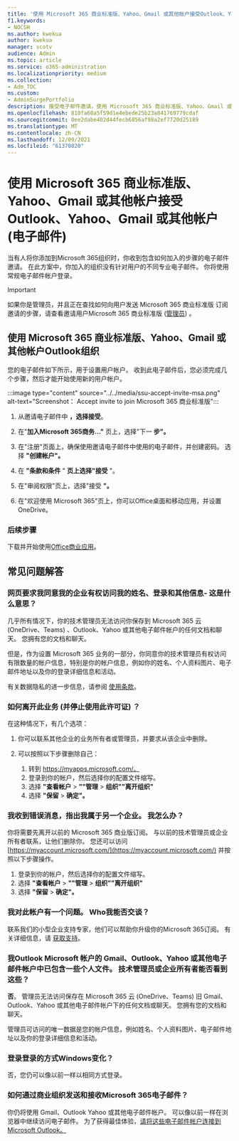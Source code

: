 ```yaml
---
title: '使用 Microsoft 365 商业标准版、Yahoo、Gmail 或其他帐户接受Outlook、Yahoo、Gmail 或其他帐户 (电子邮件) '
f1.keywords:
- NOCSH
ms.author: kwekua
author: kwekua
manager: scotv
audience: Admin
ms.topic: article
ms.service: o365-administration
ms.localizationpriority: medium
ms.collection:
- Adm_TOC
ms.custom:
- AdminSurgePortfolio
description: 接受电子邮件邀请，使用 Microsoft 365 商业标准版、Yahoo、Gmail 或其他帐户Outlook组织。
ms.openlocfilehash: 810fa60a5f59d1e4ebede25b23a841769779cdaf
ms.sourcegitcommit: 0ee2dabe402d44fecb6856af98a2ef7720d25189
ms.translationtype: MT
ms.contentlocale: zh-CN
ms.lasthandoff: 12/09/2021
ms.locfileid: "61370820"
---
```

# <a name="accept-an-email-invitation-to-a-microsoft-365-business-standard-subscription-organization-using-an-outlook-yahoo-gmail-or-other-account-user"></a>使用 Microsoft 365 商业标准版、Yahoo、Gmail 或其他帐户接受Outlook、Yahoo、Gmail 或其他帐户 (电子邮件) 

当有人将你添加到Microsoft 365组织时，你收到包含如何加入的步骤的电子邮件邀请。 在此方案中，你加入的组织没有针对用户的不同专业电子邮件。 你将使用常规电子邮件帐户登录。

> [!IMPORTANT]
> 如果你是管理员，并且正在查找如何向用户发送 Microsoft 365 商业标准版 订阅邀请的步骤，请查看邀请用户Microsoft 365 商业标准版 ([管理员](admin-invite-business-standard.md)) 。

## <a name="join-a-microsoft-365-business-standard-organization-using-an-outlook-yahoo-gmail-or-other-account"></a>使用 Microsoft 365 商业标准版、Yahoo、Gmail 或其他帐户Outlook组织

您的电子邮件如下所示，用于设置用户帐户。 收到此电子邮件后，您必须完成几个步骤，然后才能开始使用新的用户帐户。

:::image type="content" source="../../media/ssu-accept-invite-msa.png" alt-text="Screenshot： Accept invite to join Microsoft 365 商业标准版":::

1. 从邀请电子邮件中 **，选择接受**。

2. 在"**加入Microsoft 365商务..."** 页上，选择"下一 **步"。**

3. 在"注册"页面上，确保使用邀请电子邮件中使用的电子邮件，并创建密码。 选择 **"创建帐户"。**

4. 在 **"条款和条件** " **页上选择"接受** "。

5. 在"审阅权限"页上，选择"接受 **"。**

6. 在"欢迎使用 Microsoft 365"页上，你可以Office桌面和移动应用，并设置OneDrive。

### <a name="next-steps"></a>后续步骤

下载并开始使用[Office商业应用](https://support.microsoft.com/office/install-office-apps-from-office-365-dcf2d841-dac7-455b-9a77-fc8f7ee92702)。

## <a name="frequently-asked-questions"></a>常见问题解答

### <a name="the-webpage-is-asking-me-to-agree-that-my-business-has-access-to-my-name-sign-in-and-other-information--what-does-that-mean"></a>网页要求我同意我的企业有权访问我的姓名、登录和其他信息- 这是什么意思？

几乎所有情况下，你的技术管理员无法访问你保存到 Microsoft 365 云 (OneDrive、Teams) 、Outlook、Yahoo 或其他电子邮件帐户的任何文档和聊天。 您拥有您的文档和聊天。

但是，作为设置 Microsoft 365 业务的一部分，你同意你的技术管理员有权访问有限数量的帐户信息，特别是你的帐户信息，例如你的姓名、个人资料图片、电子邮件地址以及你的登录详细信息和活动。

有关数据隐私的进一步信息，请参阅 [使用条款](https://ssu.office.com/terms/en-US/smb_eula.txt)。

### <a name="how-can-i-leave-this-business-and-stop-using-this-license"></a>如何离开此业务 (并停止使用此许可证) ？

在这种情况下，有几个选项：  

1. 你可以联系其他企业的业务所有者或管理员，并要求从该企业中删除。

2. 可以按照以下步骤删除自己：

    1. 转到 https://myapps.microsoft.com/。
    2. 登录到你的帐户，然后选择你的配置文件缩写。
    3. 选择 **"查看帐户**  >  **""管理**  >  **组织""离开组织"**
    4. 选择 **"保留**  >  **确定"。**

### <a name="im-getting-an-error-saying-im-part-of-another-business--what-do-i-do"></a>我收到错误消息，指出我属于另一个企业。  我怎么办？

你将需要先离开以前的 Microsoft 365 商业版订阅。 与以前的技术管理员或企业所有者联系，让他们删除你。 您还可以访问 [https://myaccount.microsoft.com/](https://myaccount.microsoft.com/) 并按照以下步骤操作。

1. 登录到你的帐户，然后选择你的配置文件缩写。
2. 选择 **"查看帐户**  >  **""管理**  >  **组织""离开组织"**
3. 选择 **"保留**  >  **确定"。**

### <a name="i-have-a-question-about-using-this-account-who-can-i-talk-to"></a>我对此帐户有一个问题。 Who我能否交谈？

联系我们的小型企业支持专家，他们可以帮助你升级你的Microsoft 365订阅。 有关详细信息，请 [获取支持](../get-help-support.md)。

### <a name="the-gmail-outlook-yahoo-or-other-email-account-that-im-using-as-a-microsoft-account-already-has-some-personal-files-in-it-can-the-technical-administrator-or-business-owner-see-these"></a>我Outlook Microsoft 帐户的 Gmail、Outlook、Yahoo 或其他电子邮件帐户中已包含一些个人文件。 技术管理员或企业所有者能否看到这些？

**否**。 管理员无法访问保存在 Microsoft 365 云 (OneDrive、Teams) 旧 Gmail、Outlook、Yahoo 或其他电子邮件帐户下的任何文档或聊天。   您拥有您的文档和聊天。

管理员可访问的唯一数据是您的帐户信息，例如姓名、个人资料图片、电子邮件地址以及你的登录详细信息和活动。

### <a name="does-the-way-i-login-to-windows-change"></a>登录登录的方式Windows变化？

否，您仍可以像以前一样以相同方式登录。

### <a name="how-can-i-send-and-receive-emails-with-microsoft-365-business"></a>如何通过商业组织发送和接收Microsoft 365电子邮件？

你仍将使用 Gmail、Outlook Yahoo 或其他电子邮件帐户。  可以像以前一样在浏览器中继续访问电子邮件。 为了获得最佳体验，[请将这些电子邮件帐户连接到 Microsoft Outlook。](https://support.microsoft.com/office/add-an-email-account-to-outlook-6e27792a-9267-4aa4-8bb6-c84ef146101b)
